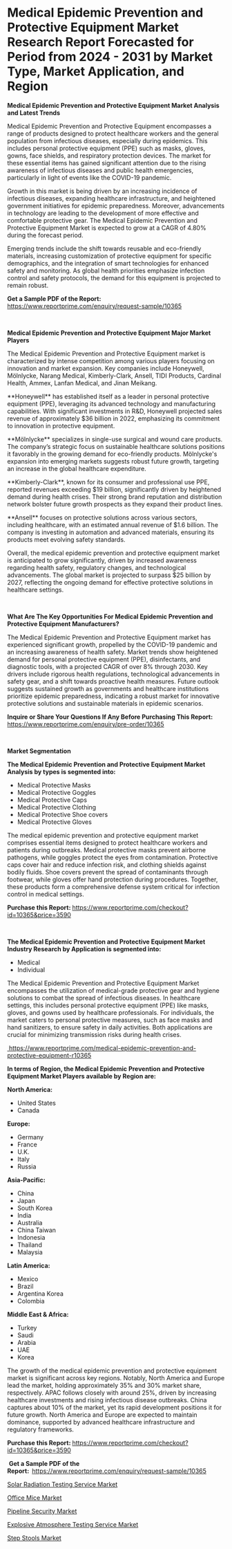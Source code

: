 <p><h1>Medical Epidemic Prevention and Protective Equipment Market Research Report Forecasted for Period from 2024 -  2031 by Market Type, Market Application, and Region</h1></p><p><strong>Medical Epidemic Prevention and Protective Equipment Market Analysis and Latest Trends</strong></p>
<p><p>Medical Epidemic Prevention and Protective Equipment encompasses a range of products designed to protect healthcare workers and the general population from infectious diseases, especially during epidemics. This includes personal protective equipment (PPE) such as masks, gloves, gowns, face shields, and respiratory protection devices. The market for these essential items has gained significant attention due to the rising awareness of infectious diseases and public health emergencies, particularly in light of events like the COVID-19 pandemic.</p><p>Growth in this market is being driven by an increasing incidence of infectious diseases, expanding healthcare infrastructure, and heightened government initiatives for epidemic preparedness. Moreover, advancements in technology are leading to the development of more effective and comfortable protective gear. The Medical Epidemic Prevention and Protective Equipment Market is expected to grow at a CAGR of 4.80% during the forecast period. </p><p>Emerging trends include the shift towards reusable and eco-friendly materials, increasing customization of protective equipment for specific demographics, and the integration of smart technologies for enhanced safety and monitoring. As global health priorities emphasize infection control and safety protocols, the demand for this equipment is projected to remain robust.</p></p>
<p><strong>Get a Sample PDF of the Report:&nbsp;</strong> <a href="https://www.reportprime.com/enquiry/request-sample/10365?utm_campaign=1123&utm_medium=2&utm_source=Github&utm_content=ia&utm_term=28112024&utm_id=medical-epidemic-prevention-and-protective-equipment">https://www.reportprime.com/enquiry/request-sample/10365</a></p>
<p>&nbsp;</p>
<p><strong>Medical Epidemic Prevention and Protective Equipment Major Market Players</strong></p>
<p><p>The Medical Epidemic Prevention and Protective Equipment market is characterized by intense competition among various players focusing on innovation and market expansion. Key companies include Honeywell, Mölnlycke, Narang Medical, Kimberly-Clark, Ansell, TIDI Products, Cardinal Health, Ammex, Lanfan Medical, and Jinan Meikang.</p><p>**Honeywell** has established itself as a leader in personal protective equipment (PPE), leveraging its advanced technology and manufacturing capabilities. With significant investments in R&D, Honeywell projected sales revenue of approximately $36 billion in 2022, emphasizing its commitment to innovation in protective equipment.</p><p>**Mölnlycke** specializes in single-use surgical and wound care products. The company’s strategic focus on sustainable healthcare solutions positions it favorably in the growing demand for eco-friendly products. Mölnlycke's expansion into emerging markets suggests robust future growth, targeting an increase in the global healthcare expenditure.</p><p>**Kimberly-Clark**, known for its consumer and professional use PPE, reported revenues exceeding $19 billion, significantly driven by heightened demand during health crises. Their strong brand reputation and distribution network bolster future growth prospects as they expand their product lines.</p><p>**Ansell** focuses on protective solutions across various sectors, including healthcare, with an estimated annual revenue of $1.6 billion. The company is investing in automation and advanced materials, ensuring its products meet evolving safety standards.</p><p>Overall, the medical epidemic prevention and protective equipment market is anticipated to grow significantly, driven by increased awareness regarding health safety, regulatory changes, and technological advancements. The global market is projected to surpass $25 billion by 2027, reflecting the ongoing demand for effective protective solutions in healthcare settings.</p></p>
<p>&nbsp;</p>
<p><strong>What Are The Key Opportunities For Medical Epidemic Prevention and Protective Equipment Manufacturers?</strong></p>
<p><p>The Medical Epidemic Prevention and Protective Equipment market has experienced significant growth, propelled by the COVID-19 pandemic and an increasing awareness of health safety. Market trends show heightened demand for personal protective equipment (PPE), disinfectants, and diagnostic tools, with a projected CAGR of over 8% through 2030. Key drivers include rigorous health regulations, technological advancements in safety gear, and a shift towards proactive health measures. Future outlook suggests sustained growth as governments and healthcare institutions prioritize epidemic preparedness, indicating a robust market for innovative protective solutions and sustainable materials in epidemic scenarios.</p></p>
<p><strong>Inquire or Share Your Questions If Any Before Purchasing This Report:</strong> <a href="https://www.reportprime.com/enquiry/pre-order/10365?utm_campaign=1123&utm_medium=2&utm_source=Github&utm_content=ia&utm_term=28112024&utm_id=medical-epidemic-prevention-and-protective-equipment">https://www.reportprime.com/enquiry/pre-order/10365</a></p>
<p>&nbsp;</p>
<p><strong>Market Segmentation</strong></p>
<p><strong>The Medical Epidemic Prevention and Protective Equipment Market Analysis by types is segmented into:</strong></p>
<p><ul><li>Medical Protective Masks</li><li>Medical Protective Goggles</li><li>Medical Protective Caps</li><li>Medical Protective Clothing</li><li>Medical Protective Shoe covers</li><li>Medical Protective Gloves</li></ul></p>
<p><p>The medical epidemic prevention and protective equipment market comprises essential items designed to protect healthcare workers and patients during outbreaks. Medical protective masks prevent airborne pathogens, while goggles protect the eyes from contamination. Protective caps cover hair and reduce infection risk, and clothing shields against bodily fluids. Shoe covers prevent the spread of contaminants through footwear, while gloves offer hand protection during procedures. Together, these products form a comprehensive defense system critical for infection control in medical settings.</p></p>
<p><strong>Purchase this Report:&nbsp;</strong><a href="https://www.reportprime.com/checkout?id=10365&price=3590&utm_campaign=1123&utm_medium=2&utm_source=Github&utm_content=ia&utm_term=28112024&utm_id=medical-epidemic-prevention-and-protective-equipment">https://www.reportprime.com/checkout?id=10365&price=3590</a></p>
<p>&nbsp;</p>
<p><strong>The Medical Epidemic Prevention and Protective Equipment Market Industry Research by Application is segmented into:</strong></p>
<p><ul><li>Medical</li><li>Individual</li></ul></p>
<p><p>The Medical Epidemic Prevention and Protective Equipment Market encompasses the utilization of medical-grade protective gear and hygiene solutions to combat the spread of infectious diseases. In healthcare settings, this includes personal protective equipment (PPE) like masks, gloves, and gowns used by healthcare professionals. For individuals, the market caters to personal protective measures, such as face masks and hand sanitizers, to ensure safety in daily activities. Both applications are crucial for minimizing transmission risks during health crises.</p></p>
<p><a href="https://www.reportprime.com/medical-epidemic-prevention-and-protective-equipment-r10365?utm_campaign=1123&utm_medium=2&utm_source=Github&utm_content=ia&utm_term=28112024&utm_id=medical-epidemic-prevention-and-protective-equipment">&nbsp;https://www.reportprime.com/medical-epidemic-prevention-and-protective-equipment-r10365</a></p>
<p><strong>In terms of Region, the Medical Epidemic Prevention and Protective Equipment Market Players available by Region are:</strong></p>
<p>
    <p> <strong> North America: </strong>
        <ul>
            <li>United States</li>
            <li>Canada</li>
        </ul>
        </p> 
    <p> <strong> Europe: </strong>
        <ul>
            <li>Germany</li>
            <li>France</li>
            <li>U.K.</li>
            <li>Italy</li>
            <li>Russia</li>
        </ul>
        </p> 
    <p> <strong> Asia-Pacific: </strong>
        <ul>
            <li>China</li>
            <li>Japan</li>
            <li>South Korea</li>
            <li>India</li>
            <li>Australia</li>
            <li>China Taiwan</li>
            <li>Indonesia</li>
            <li>Thailand</li>
            <li>Malaysia</li>
        </ul>
        </p> 
    <p> <strong> Latin America: </strong>
        <ul>
            <li>Mexico</li>
            <li>Brazil</li>
            <li>Argentina Korea</li>
            <li>Colombia</li>
        </ul>
        </p> 
    <p> <strong> Middle East & Africa: </strong>
        <ul>
            <li>Turkey</li>
            <li>Saudi</li>
            <li>Arabia</li>
            <li>UAE</li>
            <li>Korea</li>
        </ul>
    </p>
    </p>
<p><p>The growth of the medical epidemic prevention and protective equipment market is significant across key regions. Notably, North America and Europe lead the market, holding approximately 35% and 30% market share, respectively. APAC follows closely with around 25%, driven by increasing healthcare investments and rising infectious disease outbreaks. China captures about 10% of the market, yet its rapid development positions it for future growth. North America and Europe are expected to maintain dominance, supported by advanced healthcare infrastructure and regulatory frameworks.</p></p>
<p><strong>Purchase this Report: </strong><a href="https://www.reportprime.com/checkout?id=10365&price=3590&utm_campaign=1123&utm_medium=2&utm_source=Github&utm_content=ia&utm_term=28112024&utm_id=medical-epidemic-prevention-and-protective-equipment">https://www.reportprime.com/checkout?id=10365&price=3590</a></p>
<p>&nbsp;<strong>Get a Sample PDF of the Report:&nbsp;&nbsp;</strong><a href="https://www.reportprime.com/enquiry/request-sample/10365?utm_campaign=1123&utm_medium=2&utm_source=Github&utm_content=ia&utm_term=28112024&utm_id=medical-epidemic-prevention-and-protective-equipment">https://www.reportprime.com/enquiry/request-sample/10365</a></p>
<p><strong></strong></p>
<p><p><a href="https://issuu.com/reportprime-2/docs/solar-radiation-testing-service-mar_4186ba722d4168?utm_campaign=1123&utm_medium=2&utm_source=Github&utm_content=ia&utm_term=28112024&utm_id=medical-epidemic-prevention-and-protective-equipment">Solar Radiation Testing Service Market</a></p><p><a href="https://www.linkedin.com/pulse/office-mice-market-refracting-trends-consumer-behaviors-2024-2031-hd1qc?utm_campaign=1123&utm_medium=2&utm_source=Github&utm_content=ia&utm_term=28112024&utm_id=medical-epidemic-prevention-and-protective-equipment">Office Mice Market</a></p><p><a href="https://www.linkedin.com/pulse/pipeline-security-market-velocity-147-cagr-trajectory-zshac?utm_campaign=1123&utm_medium=2&utm_source=Github&utm_content=ia&utm_term=28112024&utm_id=medical-epidemic-prevention-and-protective-equipment">Pipeline Security Market</a></p><p><a href="https://issuu.com/reportprime-2/docs/explosive-atmosphere-testing-servic_41c91baafff9f4?utm_campaign=1123&utm_medium=2&utm_source=Github&utm_content=ia&utm_term=28112024&utm_id=medical-epidemic-prevention-and-protective-equipment">Explosive Atmosphere Testing Service Market</a></p><p><a href="https://www.linkedin.com/pulse/step-stools-market-share-analysis-growth-trends-forecasts-gdgic?utm_campaign=1123&utm_medium=2&utm_source=Github&utm_content=ia&utm_term=28112024&utm_id=medical-epidemic-prevention-and-protective-equipment">Step Stools Market</a></p></p>